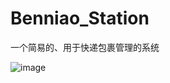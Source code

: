 # Benniao_Station
一个简易的、用于快递包裹管理的系统

![image](https://user-images.githubusercontent.com/110222423/207494068-510a5a16-b23e-4b40-8575-cb916248be3f.png)
